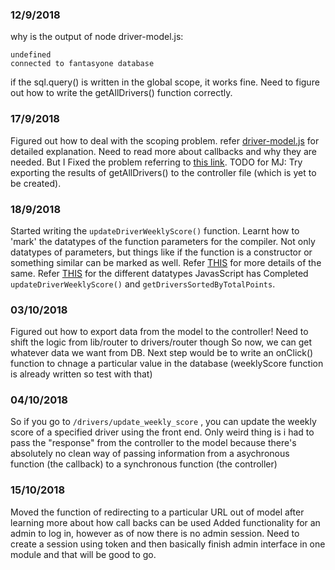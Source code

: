 ### 12/9/2018 
why is the output of node driver-model.js: 
```
undefined
connected to fantasyone database
```
if the sql.query() is written in the global scope, it works fine.
Need to figure out how to write the getAllDrivers() function correctly.

### 17/9/2018
Figured out how to deal with the scoping problem.
refer [driver-model.js](./driver-model.js) for detailed explanation. 
Need to read more about callbacks and why they are needed. But I Fixed the problem referring to [this link](https://stackoverflow.com/questions/31875621/how-to-properly-return-a-result-from-mysql-with-node).
TODO for MJ: Try exporting the results of getAllDrivers() to the controller file (which is yet to be created).

### 18/9/2018
Started writing the ```updateDriverWeeklyScore()``` function. Learnt how to 'mark' the datatypes of the function parameters for the compiler. Not only datatypes of parameters, but things like if the function is a constructor or something similar can be marked as well. Refer [THIS](https://github.com/google/closure-compiler/wiki/Annotating-JavaScript-for-the-Closure-Compiler) for more details of the same. 
Refer [THIS](https://developer.mozilla.org/en-US/docs/Web/JavaScript/Data_structures) for the different datatypes JavasScript has
Completed ```updateDriverWeeklyScore()``` and ```getDriversSortedByTotalPoints```.

### 03/10/2018
Figured out how to export data from the model to the controller!
Need to shift the logic from lib/router to drivers/router though
So now, we can get whatever data we want from DB.
Next step would be to write an onClick() function to chnage a particular value in the database (weeklyScore function is already written so test with that)


### 04/10/2018
So if you go to ```/drivers/update_weekly_score``` , you can update the weekly score of a specified driver using
the front end. Only weird thing is i had to pass the "response" from the controller to the model because there's absolutely
no clean way of passing information from a asychronous function (the callback) to a synchronous function (the controller)

### 15/10/2018
Moved the function of redirecting to a particular URL out of model after learning more about how call backs can be used
Added functionality for an admin to log in, however as of now there is no admin session.
Need to create a session using token and then basically finish admin interface in one module and that will be good to go.
